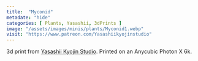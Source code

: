 ```yaml
---
title:  "Myconid"
metadate: "hide"
categories: [ Plants, Yasashii, 3dPrints ]
image: "/assets/images/minis/plants/Myconid1.webp"
visit: "https://www.patreon.com/Yasashiikyojinstudio"
---
```

3d print from [Yasashii Kyojin Studio](https://www.patreon.com/Yasashiikyojinstudio). 
Printed on an Anycubic Photon X 6k.